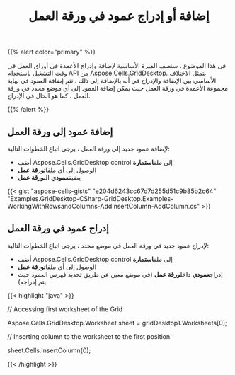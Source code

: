 ﻿---
title: إضافة أو إدراج عمود في ورقة العمل
type: docs
weight: 10
url: /ar/net/adding-or-inserting-a-column-into-worksheet/
---
{{% alert color="primary" %}} 

في هذا الموضوع ، سنصف الميزة الأساسية لإضافة وإدراج الأعمدة في أوراق العمل في وقت التشغيل باستخدام API من Aspose.Cells.GridDesktop. يتمثل الاختلاف الأساسي بين الإضافة والإدراج في أنه بالإضافة إلى ذلك ، تتم إضافة العمود في نهاية مجموعة الأعمدة في ورقة العمل حيث يمكن إضافة العمود إلى أي موضع محدد في ورقة العمل ، كما هو الحال في الإدراج.

{{% /alert %}} 
## **إضافة عمود إلى ورقة العمل**
لإضافة عمود جديد إلى ورقة العمل ، يرجى اتباع الخطوات التالية:

-  أضف Aspose.Cells.GridDesktop control إلى ملف**استمارة**
-  الوصول إلى أي ملفات**ورقة عمل**
-  يضيف**عمودي** الى**ورقة عمل**



{{< gist "aspose-cells-gists" "e204d6243cc67d7d255d51c9b85b2c64" "Examples.GridDesktop-CSharp-GridDesktop.Examples-WorkingWithRowsandColumns-AddInsertColumn-AddColumn.cs" >}}
## **إدراج عمود في ورقة العمل**
لإدراج عمود جديد في ورقة العمل في موضع محدد ، يرجى اتباع الخطوات التالية:

-  أضف Aspose.Cells.GridDesktop control إلى ملف**استمارة**
-  الوصول إلى أي ملفات**ورقة عمل**
-  إدراج**عمودي** داخل**ورقة عمل** (في موضع معين عن طريق تحديد فهرس العمود حيث يتم إدراجه)

{{< highlight "java" >}}

 // Accessing first worksheet of the Grid

Aspose.Cells.GridDesktop.Worksheet sheet = gridDesktop1.Worksheets[0];

// Inserting column to the worksheet to the first position.

sheet.Cells.InsertColumn(0);

{{< /highlight >}}
